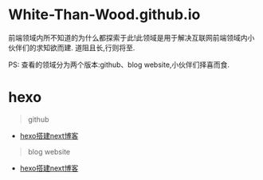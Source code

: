 # White-Than-Wood.github.io

前端领域内所不知道的为什么都探索于此!此领域是用于解决互联网前端领域内小伙伴们的求知欲而建. 道阻且长,行则将至.

PS: 查看的领域分为两个版本:github、blog website,小伙伴们择喜而食. 

# hexo

 > github

 * <a href='https://github.com/white-than-wood/white-than-wood.github.io/blob/main/source/_posts/2022-05-14-hexo%E6%90%AD%E5%BB%BAnext%E5%8D%9A%E5%AE%A2.md'>hexo搭建next博客</a> 

 > blog website

 * <a href='https://white-than-wood.github.io/2022/05/14/hexo%E6%90%AD%E5%BB%BAnext%E5%8D%9A%E5%AE%A2/'>hexo搭建next博客</a> 
